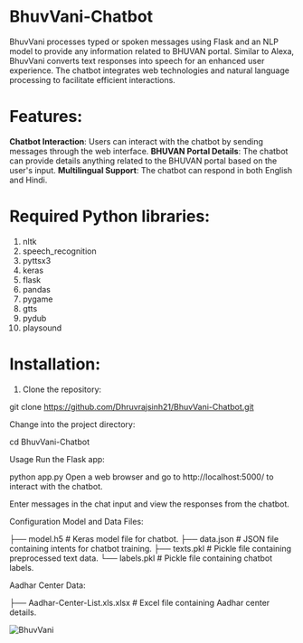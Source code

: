 # BhuvVani-Chatbot
BhuvVani processes typed or spoken messages using Flask and an NLP model to provide any information related to BHUVAN portal. Similar to Alexa, BhuvVani converts text responses into speech for an enhanced user experience. The chatbot integrates web technologies and natural language processing to facilitate efficient interactions.

# Features:

**Chatbot Interaction**: Users can interact with the chatbot by sending messages through the web interface.
**BHUVAN Portal Details**: The chatbot can provide details anything related to the BHUVAN portal based on the user's input.
**Multilingual Support**: The chatbot can respond in both English and Hindi.

# Required Python libraries:

1. nltk
2. speech_recognition
3. pyttsx3
4. keras
5. flask
6. pandas
7. pygame
8. gtts
9. pydub
10. playsound

# Installation:

1. Clone the repository:


git clone https://github.com/Dhruvrajsinh21/BhuvVani-Chatbot.git

Change into the project directory:

cd BhuvVani-Chatbot

Usage
Run the Flask app:

python app.py
Open a web browser and go to http://localhost:5000/ to interact with the chatbot.

Enter messages in the chat input and view the responses from the chatbot.

Configuration
Model and Data Files:

├── model.h5               # Keras model file for chatbot.
├── data.json              # JSON file containing intents for chatbot training.
├── texts.pkl              # Pickle file containing preprocessed text data.
└── labels.pkl             # Pickle file containing chatbot labels.

Aadhar Center Data:

├── Aadhar-Center-List.xls.xlsx   # Excel file containing Aadhar center details.


 
![BhuvVani](https://github.com/Dhruvrajsinh21/BhuvVani-Chatbot/assets/115185535/b0d92d1f-3a63-4a58-991c-041ba8b6248d)
